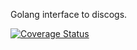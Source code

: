 Golang interface to discogs.


[![Coverage Status](https://coveralls.io/repos/github/brotherlogic/go-discogs/badge.svg?branch=master)](https://coveralls.io/github/brotherlogic/go-discogs?branch=master)